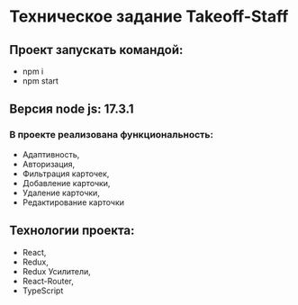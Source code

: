 # Техническое задание Takeoff-Staff

## Проект запускать командой:
- npm i 
- npm start

## Версия node js: 17.3.1

### В проекте реализована функциональность:
- Адаптивность,
- Авторизация,
- Фильтрация карточек,
- Добавление карточки,
- Удаление карточки,
- Редактирование карточки

## Технологии проекта:
- React,
- Redux,
- Redux Усилители,
- React-Router,
- TypeScript
